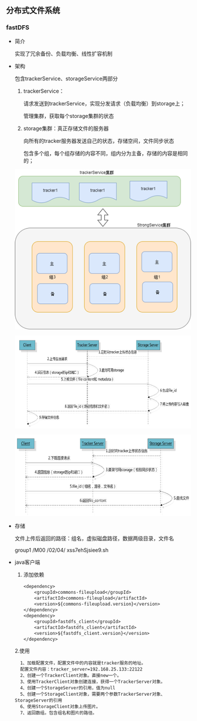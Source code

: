 ## 分布式文件系统

### fastDFS

- 简介

    实现了冗余备份、负载均衡、线性扩容机制
    
- 架构

   包含trackerService、storageService两部分
   
   1. trackerService：
   
       请求发送到trackerService，实现分发请求（负载均衡）到storage上；
       
       管理集群，获取每个storage集群的状态
       
   2. storage集群：真正存储文件的服务器
   
       向所有的tracker服务器发送自己的状态，存储空间，文件同步状态
   
       包含多个组，每个组存储的内容不同，组内分为主备，存储的内容是相同的；
       
   
   ![](fastDFS架构.png)
   
   ![](上传文件.png)
   
   ![](下载文件.png)
   
- 存储

    文件上传后返回的路径：组名，虚拟磁盘路径，数据两级目录，文件名
    
     group1 /M00 /02/04/ xss7ehSjsiee9.sh
     
- java客户端 

    1. 添加依赖
           
           <dependency>
               <groupId>commons-fileupload</groupId>
               <artifactId>commons-fileupload</artifactId>
               <version>${commons-fileupload.version}</version>
           </dependency>
           <dependency>
               <groupId>fastdfs_client</groupId>
               <artifactId>fastdfs_client</artifactId>
               <version>${fastdfs_client.version}</version>
           </dependency>
    
    2.使用
    
        1、加载配置文件，配置文件中的内容就是tracker服务的地址。
        配置文件内容：tracker_server=192.168.25.133:22122
        2、创建一个TrackerClient对象。直接new一个。
        3、使用TrackerClient对象创建连接，获得一个TrackerServer对象。
        4、创建一个StorageServer的引用，值为null
        5、创建一个StorageClient对象，需要两个参数TrackerServer对象、StorageServer的引用
        6、使用StorageClient对象上传图片。
        7、返回数组。包含组名和图片的路径。
     
     
        
